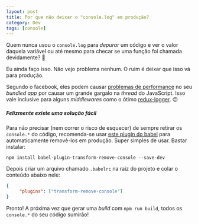 ```yaml
---
layout: post
title: Por que não deixar o "console.log" em produção?
category: Dev
tags: [console]
---
```


Quem nunca usou o `console.log` para _depurar_ um código e ver o valor daquela variável ou até mesmo para checar se uma função foi chamada devidamente? 🙈

Eu ainda faço isso. Não vejo problema nenhum. O ruim é deixar que isso vá para produção.

Segundo o facebook, eles podem causar [problemas de performance](https://facebook.github.io/react-native/docs/performance.html#using-consolelog-statements) no seu _bundled app_ por causar um grande gargalo na _thread_ do JavaScript. Isso vale inclusive para alguns _middlewares_ como o ótimo [redux-logger](https://github.com/evgenyrodionov/redux-logger). 🙃

##### Felizmente existe uma solução fácil

Para não precisar (nem correr o risco de esquecer) de sempre retirar os `console.*` do código, recomenda-se usar [este plugin do babel](https://babeljs.io/docs/en/babel-plugin-transform-remove-console/) para automaticamente removê-los em produção. Super simples de usar. Bastar instalar:

`npm install babel-plugin-transform-remove-console --save-dev`

Depois criar um arquivo chamado `.babelrc` na raiz do projeto e colar o conteúdo abaixo nele:

```json
{
     "plugins": ["transform-remove-console"]
}
```

Pronto! A próxima vez que gerar uma _build_ com `npm run build`, todos os `console.*` do seu código sumirão!